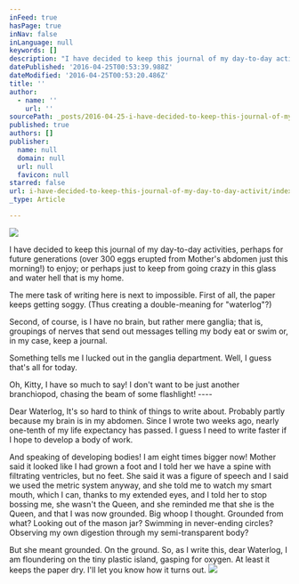 ```yaml
---
inFeed: true
hasPage: true
inNav: false
inLanguage: null
keywords: []
description: "I have decided to keep this journal of my day-to-day activities, perhaps for future generations (over 300 eggs erupted from Mother's abdomen just this morning!) to enjoy; or perhaps just to keep from going crazy in this glass and water hell that is my home. "
datePublished: '2016-04-25T00:53:39.988Z'
dateModified: '2016-04-25T00:53:20.486Z'
title: ''
author:
  - name: ''
    url: ''
sourcePath: _posts/2016-04-25-i-have-decided-to-keep-this-journal-of-my-day-to-day-activit.md
published: true
authors: []
publisher:
  name: null
  domain: null
  url: null
  favicon: null
starred: false
url: i-have-decided-to-keep-this-journal-of-my-day-to-day-activit/index.html
_type: Article

---
```

![](https://the-grid-user-content.s3-us-west-2.amazonaws.com/4fc8e9e8-872f-434f-8c67-3f635788c32e.png)

I have decided to keep this journal of my day-to-day activities, perhaps for future generations (over 300 eggs erupted from Mother's abdomen just this morning!) to enjoy; or perhaps just to keep from going crazy in this glass and water hell that is my home. 

The mere task of writing here is next to impossible. First of all, the paper keeps getting soggy. (Thus creating a double-meaning for "waterlog"?) 

Second, of course, is I have no brain, but rather mere ganglia; that is, groupings of nerves that send out messages telling my body eat or swim or, in my case, keep a journal. 

Something tells me I lucked out in the ganglia department. Well, I guess that's all for today. 

Oh, Kitty, I have so much to say! I don't want to be just another branchiopod, chasing the beam of some flashlight! ---- 

Dear Waterlog, It's so hard to think of things to write about. Probably partly because my brain is in my abdomen. Since I wrote two weeks ago, nearly one-tenth of my life expectancy has passed. I guess I need to write faster if I hope to develop a body of work. 

And speaking of developing bodies! I am eight times bigger now! Mother said it looked like I had grown a foot and I told her we have a spine with filtrating ventricles, but no feet. She said it was a figure of speech and I said we used the metric system anyway, and she told me to watch my smart mouth, which I can, thanks to my extended eyes, and I told her to stop bossing me, she wasn't the Queen, and she reminded me that she is the Queen, and that I was now grounded. Big whoop I thought. Grounded from what? Looking out of the mason jar? Swimming in never-ending circles? Observing my own digestion through my semi-transparent body? 

But she meant grounded. On the ground. So, as I write this, dear Waterlog, I am floundering on the tiny plastic island, gasping for oxygen. At least it keeps the paper dry. I'll let you know how it turns out.
![](https://the-grid-user-content.s3-us-west-2.amazonaws.com/edb1dccd-5224-4d90-abd8-8a7778e461bc.png)